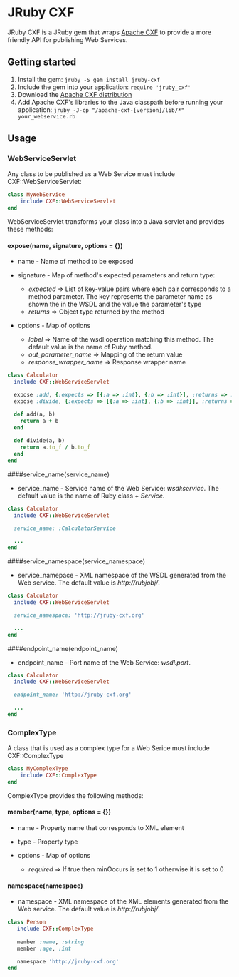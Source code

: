 JRuby CXF    
=========

JRuby CXF is a JRuby gem that wraps [Apache CXF](http://cxf.apache.org) to provide a more friendly API for publishing Web Services.

Getting started
---------------

1. Install the gem: `jruby -S gem install jruby-cxf`
2. Include the gem into your application: `require 'jruby_cxf'`
3. Download the [Apache CXF distribution](http://cxf.apache.org/download.html)
4. Add Apache CXF's libraries to the Java classpath before running your application: 
   `jruby -J-cp "/apache-cxf-[version]/lib/*" your_webservice.rb `

Usage
----

### WebServiceServlet

Any class to be published as a Web Service must include CXF::WebServiceServlet:

```ruby
class MyWebService
    include CXF::WebServiceServlet
end
```
WebServiceServlet transforms your class into a Java servlet and provides these methods:

#### expose(name, signature, options = {})

* name - Name of method to be exposed

* signature - Map of method's expected parameters and return type:
  * *expected* => List of key-value pairs where each pair corresponds to a method parameter. The key represents the 
                  parameter name as shown the in the WSDL and the value  the parameter's type
  * *returns* => Object type returned by the method
        
* options - Map of options
  * *label* => Name of the wsdl:operation matching this method. The default value is the name of Ruby method. 
  * *out_parameter_name* =>  Mapping of the return value
  * *response_wrapper_name* => Response wrapper name

```ruby
class Calculator
  include CXF::WebServiceServlet

  expose :add, {:expects => [{:a => :int}, {:b => :int}], :returns => :int}, :label => :Add
  expose :divide, {:expects => [{:a => :int}, {:b => :int}], :returns => :float}, :label => :Divide

  def add(a, b)
    return a + b
  end
  
  def divide(a, b)
    return a.to_f / b.to_f
  end
end
```

####service_name(service_name)

* service_name - Service name of the Web Service: *wsdl:service*. The default value is the name of Ruby class + *Service*.

```ruby
class Calculator
  include CXF::WebServiceServlet

  service_name: :CalculatorService

  ...
end
```

####service_namespace(service_namespace)

* service_namepace - XML namespace of the WSDL generated from the Web service. The default value is *http://rubjobj/*.

```ruby
class Calculator
  include CXF::WebServiceServlet

  service_namespace: 'http://jruby-cxf.org'

  ...
end
```

####endpoint_name(endpoint_name)

* endpoint_name - Port name of the Web Service: *wsdl:port*.

```ruby
class Calculator
  include CXF::WebServiceServlet

  endpoint_name: 'http://jruby-cxf.org'

  ...
end
```

### ComplexType

A class that is used as a complex type for a Web Serice must include CXF::ComplexType

```ruby
class MyComplexType
    include CXF::ComplexType
end
```

ComplexType provides the following methods:


#### member(name, type, options = {})

* name - Property name that corresponds to XML element

* type - Property type

* options - Map of options
  * *required* => If true then minOccurs is set to 1 otherwise it is set to 0

#### namespace(namespace)

* namespace - XML namespace of the XML elements generated from the Web service. The default value is *http://rubjobj/*.
 
```ruby
class Person
   include CXF::ComplexType
	
   member :name, :string
   member :age, :int

   namespace 'http://jruby-cxf.org'	
end	
```
